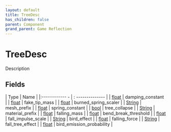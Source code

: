 ```yaml
---
layout: default
title: TreeDesc
has_children: false
parent: Component
grand_parent: Game Reflection
---
```

# TreeDesc
Description 

## Fields
| Type | Name |
|:------------ - | : -------------- |
| [float](game-reflection/components/float.md) | damping_constant |
| [float](game-reflection/components/float.md) | fake_tip_mass |
| [float](game-reflection/components/float.md) | burned_spring_scaler |
| [String](game-reflection/components/string.md) | mesh_prefix |
| [float](game-reflection/components/float.md) | spring_constant |
| [bool](game-reflection/components/bool.md) | tree_collapse |
| [String](game-reflection/components/string.md) | material_prefix |
| [float](game-reflection/components/float.md) | falling_mass |
| [float](game-reflection/components/float.md) | bend_break_threshold |
| [float](game-reflection/components/float.md) | fall_impulse_scale |
| [String](game-reflection/components/string.md) | bird_effect |
| [float](game-reflection/components/float.md) | falling_force |
| [String](game-reflection/components/string.md) | fall_tree_effect |
| [float](game-reflection/components/float.md) | bird_emission_probability |
